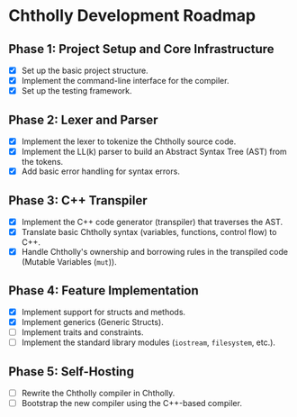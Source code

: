 # Chtholly Development Roadmap

## Phase 1: Project Setup and Core Infrastructure

- [x] Set up the basic project structure.
- [x] Implement the command-line interface for the compiler.
- [x] Set up the testing framework.

## Phase 2: Lexer and Parser

- [x] Implement the lexer to tokenize the Chtholly source code.
- [x] Implement the LL(k) parser to build an Abstract Syntax Tree (AST) from the tokens.
- [x] Add basic error handling for syntax errors.

## Phase 3: C++ Transpiler

- [x] Implement the C++ code generator (transpiler) that traverses the AST.
- [x] Translate basic Chtholly syntax (variables, functions, control flow) to C++.
- [x] Handle Chtholly's ownership and borrowing rules in the transpiled code (Mutable Variables (`mut`)).

## Phase 4: Feature Implementation

- [x] Implement support for structs and methods.
- [x] Implement generics (Generic Structs).
- [ ] Implement traits and constraints.
- [ ] Implement the standard library modules (`iostream`, `filesystem`, etc.).

## Phase 5: Self-Hosting

- [ ] Rewrite the Chtholly compiler in Chtholly.
- [ ] Bootstrap the new compiler using the C++-based compiler.
